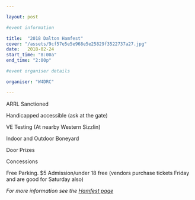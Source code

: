 ```yaml
---

layout: post

#event information

title:  "2018 Dalton Hamfest"
cover: "/assets/9cf57e5e5e968e5e25829f3522737a27.jpg"
date:   2018-02-24
start_time: "8:00a"
end_time: "2:00p"

#event organiser details

organiser: "W4DRC"

---
```


ARRL Sanctioned

Handicapped accessible (ask at the gate)

VE Testing (At nearby Western Sizzlin)

Indoor and Outdoor Boneyard

Door Prizes

Concessions

Free Parking. $5 Admission/under 18 free (vendors purchase tickets Friday and are good for Saturday also)

 *For more information see the [Hamfest page](/hamfest/)*